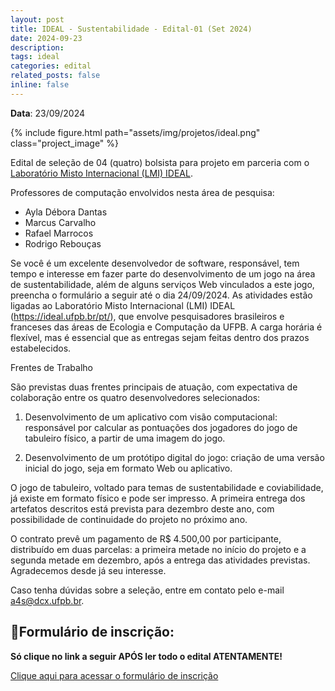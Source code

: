 ```yaml
---
layout: post
title: IDEAL - Sustentabilidade - Edital-01 (Set 2024)
date: 2024-09-23
description: 
tags: ideal
categories: edital
related_posts: false
inline: false
---
```


**Data**: 23/09/2024


{% include figure.html path="assets/img/projetos/ideal.png" class="project_image" %}

Edital de seleção de 04 (quatro) bolsista para projeto em parceria com o [Laboratório Misto Internacional (LMI) IDEAL](https://ideal.ufpb.br/pt/).


Professores de computação envolvidos nesta área de pesquisa:
* Ayla Débora Dantas 
* Marcus Carvalho
* Rafael Marrocos
* Rodrigo Rebouças


Se você é um excelente desenvolvedor de software, responsável, tem tempo e interesse em fazer parte do desenvolvimento de um  jogo na área de sustentabilidade, além de alguns serviços Web vinculados a este jogo, preencha o formulário a seguir até o dia 24/09/2024.
As atividades estão ligadas ao Laboratório Misto Internacional (LMI) IDEAL (https://ideal.ufpb.br/pt/), que envolve pesquisadores brasileiros e franceses das áreas de Ecologia e Computação da UFPB. A carga horária é flexível, mas é essencial que as entregas sejam feitas dentro dos prazos estabelecidos.

Frentes de Trabalho

São previstas duas frentes principais de atuação, com expectativa de colaboração entre os quatro desenvolvedores selecionados:

   1.    Desenvolvimento de um aplicativo com visão computacional: responsável por calcular as pontuações dos jogadores do jogo de tabuleiro físico, a partir de uma imagem do jogo.

   2.    Desenvolvimento de um protótipo digital do jogo: criação de uma versão inicial do jogo, seja em formato Web ou aplicativo.

O jogo de tabuleiro, voltado para temas de sustentabilidade e coviabilidade, já existe em formato físico e pode ser impresso. A primeira entrega dos artefatos descritos está prevista para dezembro deste ano, com possibilidade de continuidade do projeto no próximo ano.

O contrato prevê um pagamento de R$ 4.500,00 por participante, distribuído em duas parcelas: a primeira metade no início do projeto e a segunda metade em dezembro, após a entrega das atividades previstas.
Agradecemos desde já seu interesse. 

Caso tenha dúvidas sobre a seleção, entre em contato pelo e-mail a4s@dcx.ufpb.br.

## 📝Formulário de inscrição:

**Só clique no link a seguir APÓS ler todo o edital ATENTAMENTE!**

[Clique aqui para acessar o formulário de inscrição](https://docs.google.com/forms/d/e/1FAIpQLSdx7jEZbAZpwjwNIavG0LUXLFfkZQ-KDZXZrs5fbCS8Atlsbg/viewform)
